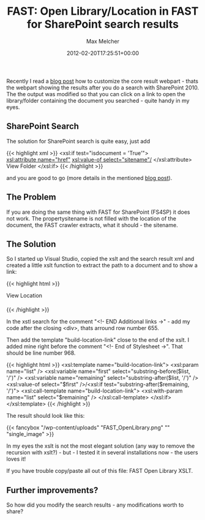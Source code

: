 ﻿---
title: 'FAST: Open Library/Location in FAST for SharePoint search results'
author: Max Melcher
aliases:
   - "/post/2012-02-20-fast-open-librarylocation-in-fast-for-sharepoint-search-results/"
2012: "02"
date: 2012-02-20T17:25:51+00:00
url: /2012/02/fast-open-librarylocation-in-fast-for-sharepoint-search-results/
aktt_notify_twitter:
  - 'no'
aktt_tweeted:
  - "1"
yourls_shorturl:
  - http://melcher.it/s/o
categories:
  - FAST for SharePoint
  - SharePoint 2010

---

Recently I read a <a title="Open Library in SharePoint Search" href="http://www.dotnetmafia.com/blogs/dotnettipoftheday/archive/2010/08/23/adding-a-link-to-a-document-s-folder-in-sharepoint-2010-enterprise-search.aspx" target="_blank">blog post</a> how to customize the core result webpart - thats the webpart showing the results after you do a search with SharePoint 2010. The the output was modified so that you can click on a link to open the library/folder containing the document you searched - quite handy in my eyes.

## SharePoint Search

The solution for SharePoint search is quite easy, just add

{{< highlight xml >}}
<xsl:if test="isdocument = 'True'">
<a>
<xsl:attribute name="href">
<xsl:value-of select="sitename"/>
</xsl:attribute>
View Folder
</a>
</xsl:if>
{{< /highlight >}}

and you are good to go (more details in the mentioned <a href="http://www.dotnetmafia.com/blogs/dotnettipoftheday/archive/2010/08/23/adding-a-link-to-a-document-s-folder-in-sharepoint-2010-enterprise-search.aspx" target="_blank">blog post</a>).

## The Problem

If you are doing the same thing with FAST for SharePoint (FS4SP) it does not work. The propertysitename is not filled with the location of the document, the FAST crawler extracts, what it should - the sitename.

## The Solution

So I started up Visual Studio, copied the xslt and the search result xml and created a little xslt function to extract the path to a document and to show a link:

{{< highlight html >}}
<!-- changes for Open Library-->
 <div class="{$docPreviewStyle} srch-Metadata2" style="margin-bottom:20px;">
 <xsl:if test="isdocument = 'True'">
 <a>
 <xsl:attribute name="href">
 <xsl:call-template name="build-location-link">
 <xsl:with-param name="list" select="path" />
 </xsl:call-template>
 </xsl:attribute>
 View Location
 </a>
 </xsl:if>
 </div>
 {{< /highlight >}}

In the xstl search for the comment "<!- END Additional links ->" - add my code after the closing &lt;div&gt;, thats arround row number 655.

Then add the template "build-location-link" close to the end of the xslt. I added mine right before the comment "<!- End of Stylesheet ->". That should be line number 968.

{{< highlight html >}}
<xsl:template name="build-location-link">
 <xsl:param name="list" />
 <xsl:variable name="first" select="substring-before($list, '/')" />
 <xsl:variable name="remaining" select="substring-after($list, '/')" />
 <xsl:value-of select="$first" />/<xsl:if test="substring-after($remaining, '/')">
 <xsl:call-template name="build-location-link">
 <xsl:with-param name="list" select="$remaining" />
 </xsl:call-template>
 </xsl:if>
 </xsl:template>
 {{< /highlight >}}

The result should look like this:  

{{< fancybox "/wp-content/uploads" "FAST_OpenLibrary.png" "" "single_image" >}}

In my eyes the xslt is not the most elegant solution (any way to remove the recursion with xslt?) - but - I tested it in several installations now - the users loves it!

If you have trouble copy/paste all out of this file: FAST Open Library XSLT.

## Further improvements?

So how did you modify the search results - any modifications worth to share?